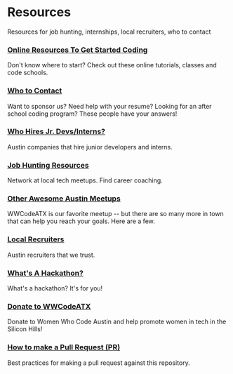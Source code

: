 Resources
=========================
Resources for job hunting, internships, local recruiters, who to contact

### [Online Resources To Get Started Coding](getting_started.md)
Don't know where to start? Check out these online tutorials, classes and code schools.

### [Who to Contact](contacts.md)
Want to sponsor us? Need help with your resume? Looking for an after school coding program? These people have your answers!

### [Who Hires Jr. Devs/Interns?](jr_dev_companies.md)
Austin companies that hire junior developers and interns.

### [Job Hunting Resources](job_hunting_resources.md)
Network at local tech meetups. Find career coaching.

### [Other Awesome Austin Meetups](awesome_meetups.md)
WWCodeATX is our favorite meetup -- but there are so many more in town that can help you reach your goals. Here are a few.

### [Local Recruiters](atx_recruiters.md)
Austin recruiters that we trust.

### [What's A Hackathon?](hackathon.md)
What's a hackathon? It's for you!

### [Donate to WWCodeATX](donate_WWCodeATX.md)
Donate to Women Who Code Austin and help promote women in tech in the Silicon Hills!

### [How to make a Pull Request (PR)](pull_request.md)
Best practices for making a pull request against this repository.
